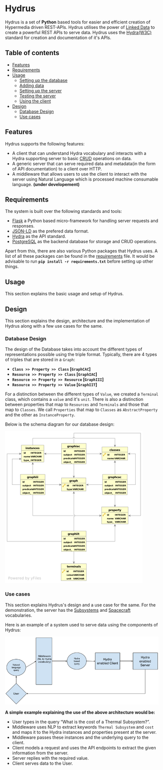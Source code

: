 Hydrus
===================
Hydrus is a set of **Python** based tools for easier and efficient creation of Hypermedia driven REST-APIs. Hydrus utilises the power of [Linked Data](https://en.wikipedia.org/wiki/Linked_data) to create a powerful REST APIs to serve data.
Hydrus uses the [Hydra(W3C)](http://www.hydra-cg.com/) standard for creation and documentation of it's APIs.

Table of contents
-------------
* [Features](#features)
* [Requirements](#req)
* [Usage](#usage)
    * [Setting up the database](#dbsetup)
    * [Adding data](#adddata)
    * [Setting up the server](#servsetup)
    * [Testing the server](#testserv)
    * [Using the client](#useclient)
* [Design](#design)
    * [Database Design](#dbdesign)
    * [Use cases](#usecase)

<a name="features"></a>
Features
-------------
Hydrus supports the following features:
- A client that can understand Hydra vocabulary and interacts with a Hydra supporting server to basic [CRUD](https://en.wikipedia.org/wiki/Create,_read,_update_and_delete) operations on data.
- A generic server that can serve required data and metadata(in the form of API documentation) to a client over HTTP.
- A middleware that allows users to use the client to interact with the server using Natural Language which is processed machine consumable language. **(under developement)**

<a name="req"></a>
Requirements
-------------
The system is built over the following standards and tools:
- [Flask](http://flask.pocoo.org/) a Python based micro-framework for handling server requests and responses.
- [JSON-LD](http://json-ld.org/spec/latest/json-ld/) as the prefered data format.
- [Hydra](http://www.hydra-cg.com/) as the API standard.
- [PostgreSQL](https://www.postgresql.org/) as the backend database for storage and CRUD operations.

Apart from this, there are also various Python packages that Hydrus uses. A list of all these packages can be found in the [requirements](requirements.txt) file. It would be advisable to run **`pip install -r requirements.txt`** before setting up other things.

<a name="usage"></a>
Usage
-------------
This section explains the basic usage and setup of Hydrus.


<a name="design"></a>
Design
-------------
This section explains the design, architecture and the implementation of Hydrus along with a few use cases for the same.

<a name="dbdesign"></a>
### Database Design
The design of the Database takes into account the different types of representations possible using the triple format.
Typically, there are 4 types of triples that are stored in a `Graph`:
* **`Class >> Property >> Class` [`GraphCAC`]**
* **`Resource >> Property >> Class` [`GraphIAC`]**
* **`Resource >> Property >> Resource` [`GraphIII`]**
* **`Resource >> Property >> Value` [`GraphIIT`]**

For a distinction between the different types of `Value`, we created a `Terminal` class, which contains a `value` and it's `unit`.
There is also a distinction between properties that map to `Resources` and `Terminals` and those that map to `Classes`.
We call `Properties` that map to `Classes` as `AbstractProperty` and the other as `InstanceProperty`.

Below is the schema diagram for our database design:

![DB Schema](docs/wiki/images/db_schema.png?raw=true "Schema")


<a name="usecase"></a>
### Use cases
This section explains Hydrus's design and a use case for the same.
For the demonstration, the server has the [Subsystems](http://ontology.projectchronos.eu/documentation/subsystems) and [Spacecraft](http://ontology.projectchronos.eu/documentation/spacecraft) vocabularies.

Here is an example of a system used to serve data using the components of Hydrus:

![Use case](docs/wiki/images/use_case1.png?raw=true "Use case")

**A simple example explaining the use of the above architecture would be:**
* User types in the query “What is the cost of a Thermal Subsystem?”.
* Middleware uses NLP to extract keywords `Thermal Subsystem` and `cost` and maps it to the Hydra instances and properties present at the server.
* Middleware passes these instances and the underlying query to the client.
* Client models a request and uses the API endpoints to extract the given information from the server.
* Server replies with the required value.
* Client serves data to the User.
